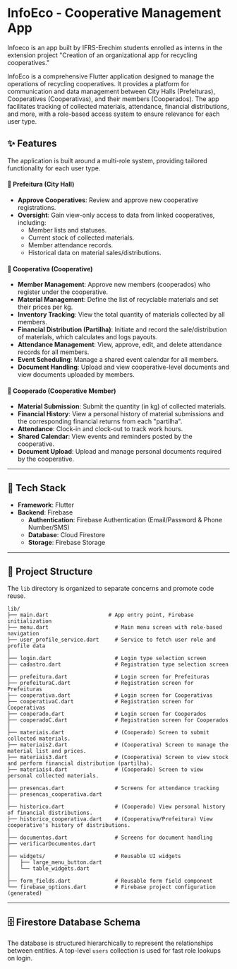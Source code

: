 # InfoEco - Cooperative Management App
Infoeco is an app built by IFRS-Erechim students enrolled as interns in the extension project "Creation of an organizational app for recycling cooperatives."

InfoEco is a comprehensive Flutter application designed to manage the operations of recycling cooperatives. It provides a platform for communication and data management between City Halls (Prefeituras), Cooperatives (Cooperativas), and their members (Cooperados). The app facilitates tracking of collected materials, attendance, financial distributions, and more, with a role-based access system to ensure relevance for each user type.

## ✨ Features

The application is built around a multi-role system, providing tailored functionality for each user type.

#### 👤 Prefeitura (City Hall)
- **Approve Cooperatives**: Review and approve new cooperative registrations.
- **Oversight**: Gain view-only access to data from linked cooperatives, including:
  - Member lists and statuses.
  - Current stock of collected materials.
  - Member attendance records.
  - Historical data on material sales/distributions.

#### 🏢 Cooperativa (Cooperative)
- **Member Management**: Approve new members (cooperados) who register under the cooperative.
- **Material Management**: Define the list of recyclable materials and set their prices per kg.
- **Inventory Tracking**: View the total quantity of materials collected by all members.
- **Financial Distribution (Partilha)**: Initiate and record the sale/distribution of materials, which calculates and logs payouts.
- **Attendance Management**: View, approve, edit, and delete attendance records for all members.
- **Event Scheduling**: Manage a shared event calendar for all members.
- **Document Handling**: Upload and view cooperative-level documents and view documents uploaded by members.

#### 👷 Cooperado (Cooperative Member)
- **Material Submission**: Submit the quantity (in kg) of collected materials.
- **Financial History**: View a personal history of material submissions and the corresponding financial returns from each "partilha".
- **Attendance**: Clock-in and clock-out to track work hours.
- **Shared Calendar**: View events and reminders posted by the cooperative.
- **Document Upload**: Upload and manage personal documents required by the cooperative.

---

## 🚀 Tech Stack

- **Framework**: Flutter
- **Backend**: Firebase
  - **Authentication**: Firebase Authentication (Email/Password & Phone Number/SMS)
  - **Database**: Cloud Firestore
  - **Storage**: Firebase Storage

---

## 📂 Project Structure

The `lib` directory is organized to separate concerns and promote code reuse.

```
lib/
├── main.dart                   # App entry point, Firebase initialization
├── menu.dart                     # Main menu screen with role-based navigation
├── user_profile_service.dart     # Service to fetch user role and profile data
│
├── login.dart                    # Login type selection screen
├── cadastro.dart                 # Registration type selection screen
│
├── prefeitura.dart               # Login screen for Prefeituras
├── prefeituraC.dart              # Registration screen for Prefeituras
├── cooperativa.dart              # Login screen for Cooperativas
├── cooperativaC.dart             # Registration screen for Cooperativas
├── cooperado.dart                # Login screen for Cooperados
├── cooperadoC.dart               # Registration screen for Cooperados
│
├── materiais.dart                # (Cooperado) Screen to submit collected materials.
├── materiais2.dart               # (Cooperativa) Screen to manage the material list and prices.
├── materiais3.dart               # (Cooperativa) Screen to view stock and perform financial distribution (partilha).
├── materiais4.dart               # (Cooperado) Screen to view personal collected materials.
│
├── presencas.dart                # Screens for attendance tracking
├── presencas_cooperativa.dart
│
├── historico.dart                # (Cooperado) View personal history of financial distributions.
├── historico_cooperativa.dart    # (Cooperativa/Prefeitura) View cooperative's history of distributions.
│
├── documentos.dart               # Screens for document handling
├── verificarDocumentos.dart
│
├── widgets/                      # Reusable UI widgets
│   ├── large_menu_button.dart
│   └── table_widgets.dart
│
├── form_fields.dart              # Reusable form field component
└── firebase_options.dart         # Firebase project configuration (generated)
```

---

## 🗄️ Firestore Database Schema

The database is structured hierarchically to represent the relationships between entities. A top-level `users` collection is used for fast role lookups on login.

